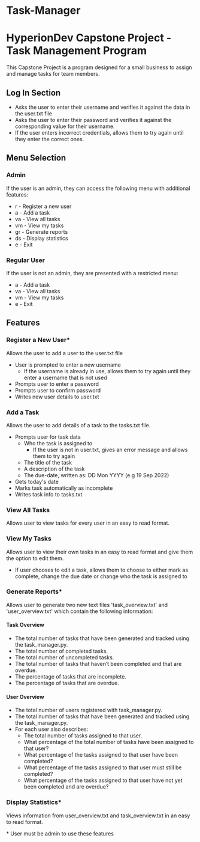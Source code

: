 # Task-Manager
# HyperionDev Capstone Project - Task Management Program
This Capstone Project is a program designed for a small business to assign and manage tasks for team members.

## Log In Section
- Asks the user to enter their username and verifies it against the data in the user.txt file
- Asks the user to enter their password and verifies it against the corresponding value for their username.
- If the user enters incorrect credentials, allows them to try again until they enter the correct ones.

## Menu Selection
### Admin
If the user is an admin, they can access the following menu with additional features:
- r -  Register a new user
- a -  Add a task
- va - View all tasks
- vm - View my tasks
- gr - Generate reports
- ds - Display statistics
- e -  Exit
### Regular User
If the user is not an admin, they are presented with a restricted menu:
- a -  Add a task
- va - View all tasks
- vm - View my tasks
- e -  Exit

## Features
### Register a New User*
Allows the user to add a user to the user.txt file
- User is prompted to enter a new username
  - If the username is already in use, allows them to try again until they enter a username that is not used
- Prompts user to enter a password
- Prompts user to confirm password
- Writes new user details to user.txt

### Add a Task
Allows the user to add details of a task to the tasks.txt file.
- Prompts user for task data
  - Who the task is assigned to
    - If the user is not in user.txt, gives an error message and allows them to try again
  - The title of the task
  - A description of the task
  - The due-date, written as: DD Mon YYYY (e.g 19 Sep 2022)
- Gets today's date
- Marks task automatically as incomplete
- Writes task info to tasks.txt

### View All Tasks
Allows user to view tasks for every user in an easy to read format.

### View My Tasks
Allows user to view their own tasks in an easy to read format and give them the option to edit them.
- If user chooses to edit a task, allows them to choose to either mark as complete, change the due date or change who the task is assigned to

### Generate Reports*
Allows user to generate two new text files 'task_overview.txt' and 'user_overview.txt' which contain the following information:
#### Task Overview
- The total number of tasks that have been generated and tracked using the task_manager.py.
- The total number of completed tasks.
- The total number of uncompleted tasks.
- The total number of tasks that haven’t been completed and
that are overdue.
- The percentage of tasks that are incomplete.
- The percentage of tasks that are overdue.
#### User Overview
- The total number of users registered with task_manager.py.
- The total number of tasks that have been generated and
tracked using the task_manager.py.
- For each user also describes:
  - The total number of tasks assigned to that user.
  - What percentage of the total number of tasks have
  been assigned to that user?
  - What percentage of the tasks assigned to that user
  have been completed?
  - What percentage of the tasks assigned to that user
  must still be completed?
  - What percentage of the tasks assigned to that user
  have not yet been completed and are overdue?

### Display Statistics*
Views information from user_overview.txt and task_overview.txt in an easy to read format.

\* User must be admin to use these features
